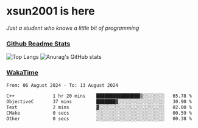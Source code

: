 # xsun2001 is here

*Just a student who knows a little bit of programming*

### [Github Readme Stats](https://github.com/anuraghazra/github-readme-stats)

![Top Langs](https://github-readme-stats.vercel.app/api/top-langs/?username=xsun2001&layout=compact&theme=radical) ![Anurag's GitHub stats](https://github-readme-stats.vercel.app/api?username=xsun2001&show_icons=true&theme=radical)

### [WakaTime](https://wakatime.com)

<!--START_SECTION:waka-->

```txt
From: 06 August 2024 - To: 13 August 2024

C++              1 hr 20 mins    ████████████████▒░░░░░░░░   65.78 %
ObjectiveC       37 mins         ███████▓░░░░░░░░░░░░░░░░░   30.90 %
Text             2 mins          ▓░░░░░░░░░░░░░░░░░░░░░░░░   02.00 %
CMake            0 secs          ░░░░░░░░░░░░░░░░░░░░░░░░░   00.59 %
Other            0 secs          ░░░░░░░░░░░░░░░░░░░░░░░░░   00.38 %
```

<!--END_SECTION:waka-->
